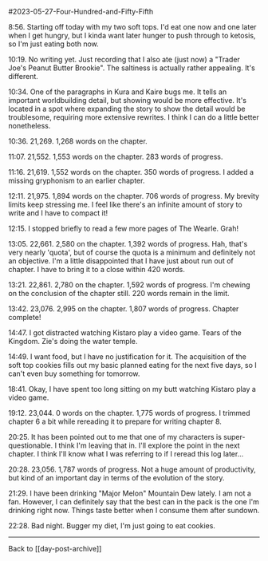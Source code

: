 #2023-05-27-Four-Hundred-and-Fifty-Fifth

8:56.  Starting off today with my two soft tops.  I'd eat one now and one later when I get hungry, but I kinda want later hunger to push through to ketosis, so I'm just eating both now.

10:19.  No writing yet.  Just recording that I also ate (just now) a "Trader Joe's Peanut Butter Brookie".  The saltiness is actually rather appealing.  It's different.

10:34.  One of the paragraphs in Kura and Kaire bugs me.  It tells an important worldbuilding detail, but showing would be more effective.  It's located in a spot where expanding the story to show the detail would be troublesome, requiring more extensive rewrites.  I think I can do a little better nonetheless.

10:36.  21,269.  1,268 words on the chapter.  

11:07.  21,552.  1,553 words on the chapter.  283 words of progress.

11:16.  21,619.  1,552 words on the chapter.  350 words of progress.  I added a missing gryphonism to an earlier chapter.

12:11.  21,975.  1,894 words on the chapter.  706 words of progress.  My brevity limits keep stressing me.  I feel like there's an infinite amount of story to write and I have to compact it!

12:15.  I stopped briefly to read a few more pages of The Wearle.  Grah!

13:05.  22,661.  2,580 on the chapter.  1,392 words of progress.  Hah, that's very nearly 'quota', but of course the quota is a minimum and definitely not an objective.  I'm a little disappointed that I have just about run out of chapter.  I have to bring it to a close within 420 words.

13:21.  22,861.  2,780 on the chapter.  1,592 words of progress.  I'm chewing on the conclusion of the chapter still.  220 words remain in the limit.

13:42.  23,076.  2,995 on the chapter.  1,807 words of progress.  Chapter complete!

14:47.  I got distracted watching Kistaro play a video game.  Tears of the Kingdom.  Zie's doing the water temple.

14:49.  I want food, but I have no justification for it.  The acquisition of the soft top cookies fills out my basic planned eating for the next five days, so I can't even buy something for tomorrow.

18:41.  Okay, I have spent too long sitting on my butt watching Kistaro play a video game.

19:12.  23,044.  0 words on the chapter.  1,775 words of progress.  I trimmed chapter 6 a bit while rereading it to prepare for writing chapter 8.

20:25.  It has been pointed out to me that one of my characters is super-questionable.  I think I'm leaving that in.  I'll explore the point in the next chapter.  I think I'll know what I was referring to if I reread this log later...

20:28.  23,056.  1,787 words of progress.  Not a huge amount of productivity, but kind of an important day in terms of the evolution of the story.

21:29.  I have been drinking "Major Melon" Mountain Dew lately.  I am not a fan.  However, I can definitely say that the best can in the pack is the one I'm drinking right now.  Things taste better when I consume them after sundown.

22:28.  Bad night.  Bugger my diet, I'm just going to eat cookies.

---
Back to [[day-post-archive]]